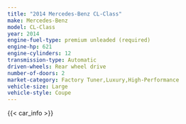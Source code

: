 ```yaml
---
title: "2014 Mercedes-Benz CL-Class"
make: Mercedes-Benz
model: CL-Class
year: 2014
engine-fuel-type: premium unleaded (required)
engine-hp: 621
engine-cylinders: 12
transmission-type: Automatic
driven-wheels: Rear wheel drive
number-of-doors: 2
market-category: Factory Tuner,Luxury,High-Performance
vehicle-size: Large
vehicle-style: Coupe
---
```


{{< car_info >}}
